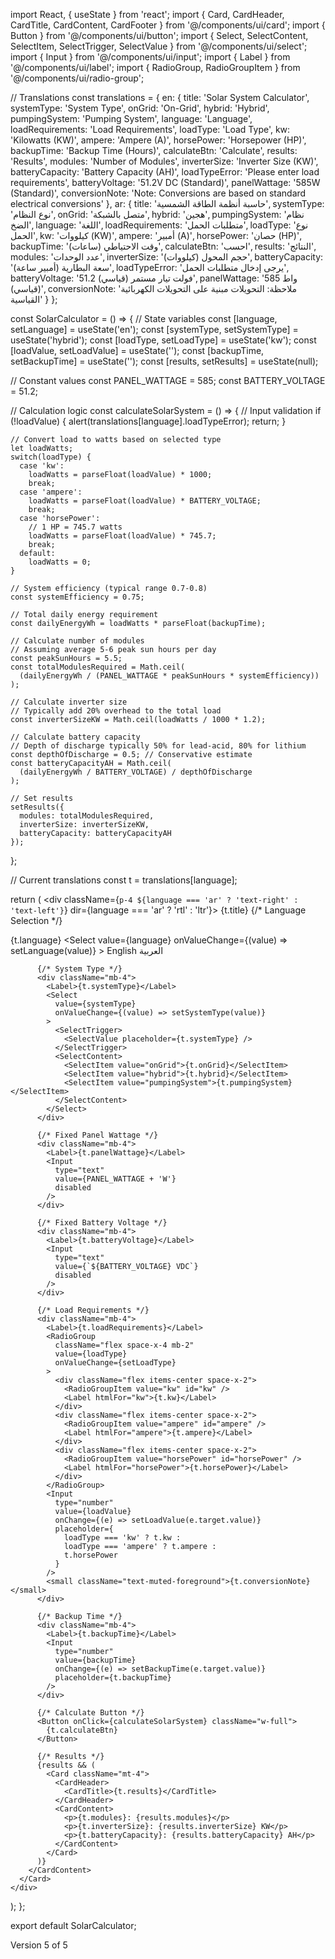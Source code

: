 import React, { useState } from 'react';
import { Card, CardHeader, CardTitle, CardContent, CardFooter } from '@/components/ui/card';
import { Button } from '@/components/ui/button';
import { Select, SelectContent, SelectItem, SelectTrigger, SelectValue } from '@/components/ui/select';
import { Input } from '@/components/ui/input';
import { Label } from '@/components/ui/label';
import { RadioGroup, RadioGroupItem } from '@/components/ui/radio-group';

// Translations
const translations = {
  en: {
    title: 'Solar System Calculator',
    systemType: 'System Type',
    onGrid: 'On-Grid',
    hybrid: 'Hybrid',
    pumpingSystem: 'Pumping System',
    language: 'Language',
    loadRequirements: 'Load Requirements',
    loadType: 'Load Type',
    kw: 'Kilowatts (KW)',
    ampere: 'Ampere (A)',
    horsePower: 'Horsepower (HP)',
    backupTime: 'Backup Time (Hours)',
    calculateBtn: 'Calculate',
    results: 'Results',
    modules: 'Number of Modules',
    inverterSize: 'Inverter Size (KW)',
    batteryCapacity: 'Battery Capacity (AH)',
    loadTypeError: 'Please enter load requirements',
    batteryVoltage: '51.2V DC (Standard)',
    panelWattage: '585W (Standard)',
    conversionNote: 'Note: Conversions are based on standard electrical conversions'
  },
  ar: {
    title: 'حاسبة أنظمة الطاقة الشمسية',
    systemType: 'نوع النظام',
    onGrid: 'متصل بالشبكة',
    hybrid: 'هجين',
    pumpingSystem: 'نظام الضخ',
    language: 'اللغة',
    loadRequirements: 'متطلبات الحمل',
    loadType: 'نوع الحمل',
    kw: 'كيلووات (KW)',
    ampere: 'أمبير (A)',
    horsePower: 'حصان (HP)',
    backupTime: 'وقت الاحتياطي (ساعات)',
    calculateBtn: 'احسب',
    results: 'النتائج',
    modules: 'عدد الوحدات',
    inverterSize: 'حجم المحول (كيلووات)',
    batteryCapacity: 'سعة البطارية (أمبير ساعة)',
    loadTypeError: 'يرجى إدخال متطلبات الحمل',
    batteryVoltage: '51.2 فولت تيار مستمر (قياسي)',
    panelWattage: '585 واط (قياسي)',
    conversionNote: 'ملاحظة: التحويلات مبنية على التحويلات الكهربائية القياسية'
  }
};

const SolarCalculator = () => {
  // State variables
  const [language, setLanguage] = useState('en');
  const [systemType, setSystemType] = useState('hybrid');
  const [loadType, setLoadType] = useState('kw');
  const [loadValue, setLoadValue] = useState('');
  const [backupTime, setBackupTime] = useState('');
  const [results, setResults] = useState(null);

  // Constant values
  const PANEL_WATTAGE = 585;
  const BATTERY_VOLTAGE = 51.2;

  // Calculation logic
  const calculateSolarSystem = () => {
    // Input validation
    if (!loadValue) {
      alert(translations[language].loadTypeError);
      return;
    }

    // Convert load to watts based on selected type
    let loadWatts;
    switch(loadType) {
      case 'kw':
        loadWatts = parseFloat(loadValue) * 1000;
        break;
      case 'ampere':
        loadWatts = parseFloat(loadValue) * BATTERY_VOLTAGE;
        break;
      case 'horsePower':
        // 1 HP = 745.7 watts
        loadWatts = parseFloat(loadValue) * 745.7;
        break;
      default:
        loadWatts = 0;
    }

    // System efficiency (typical range 0.7-0.8)
    const systemEfficiency = 0.75;

    // Total daily energy requirement
    const dailyEnergyWh = loadWatts * parseFloat(backupTime);

    // Calculate number of modules
    // Assuming average 5-6 peak sun hours per day
    const peakSunHours = 5.5;
    const totalModulesRequired = Math.ceil(
      (dailyEnergyWh / (PANEL_WATTAGE * peakSunHours * systemEfficiency))
    );

    // Calculate inverter size
    // Typically add 20% overhead to the total load
    const inverterSizeKW = Math.ceil(loadWatts / 1000 * 1.2);

    // Calculate battery capacity
    // Depth of discharge typically 50% for lead-acid, 80% for lithium
    const depthOfDischarge = 0.5; // Conservative estimate
    const batteryCapacityAH = Math.ceil(
      (dailyEnergyWh / BATTERY_VOLTAGE) / depthOfDischarge
    );

    // Set results
    setResults({
      modules: totalModulesRequired,
      inverterSize: inverterSizeKW,
      batteryCapacity: batteryCapacityAH
    });
  };

  // Current translations
  const t = translations[language];

  return (
    <div className={`p-4 ${language === 'ar' ? 'text-right' : 'text-left'}`} 
         dir={language === 'ar' ? 'rtl' : 'ltr'}>
      <Card className="max-w-xl mx-auto">
        <CardHeader>
          <CardTitle>{t.title}</CardTitle>
        </CardHeader>
        <CardContent>
          {/* Language Selection */}
          <div className="mb-4">
            <Label>{t.language}</Label>
            <Select 
              value={language} 
              onValueChange={(value) => setLanguage(value)}
            >
              <SelectTrigger>
                <SelectValue placeholder={t.language} />
              </SelectTrigger>
              <SelectContent>
                <SelectItem value="en">English</SelectItem>
                <SelectItem value="ar">العربية</SelectItem>
              </SelectContent>
            </Select>
          </div>

          {/* System Type */}
          <div className="mb-4">
            <Label>{t.systemType}</Label>
            <Select 
              value={systemType} 
              onValueChange={(value) => setSystemType(value)}
            >
              <SelectTrigger>
                <SelectValue placeholder={t.systemType} />
              </SelectTrigger>
              <SelectContent>
                <SelectItem value="onGrid">{t.onGrid}</SelectItem>
                <SelectItem value="hybrid">{t.hybrid}</SelectItem>
                <SelectItem value="pumpingSystem">{t.pumpingSystem}</SelectItem>
              </SelectContent>
            </Select>
          </div>

          {/* Fixed Panel Wattage */}
          <div className="mb-4">
            <Label>{t.panelWattage}</Label>
            <Input 
              type="text" 
              value={PANEL_WATTAGE + 'W'}
              disabled
            />
          </div>

          {/* Fixed Battery Voltage */}
          <div className="mb-4">
            <Label>{t.batteryVoltage}</Label>
            <Input 
              type="text" 
              value={`${BATTERY_VOLTAGE} VDC`}
              disabled
            />
          </div>

          {/* Load Requirements */}
          <div className="mb-4">
            <Label>{t.loadRequirements}</Label>
            <RadioGroup 
              className="flex space-x-4 mb-2"
              value={loadType} 
              onValueChange={setLoadType}
            >
              <div className="flex items-center space-x-2">
                <RadioGroupItem value="kw" id="kw" />
                <Label htmlFor="kw">{t.kw}</Label>
              </div>
              <div className="flex items-center space-x-2">
                <RadioGroupItem value="ampere" id="ampere" />
                <Label htmlFor="ampere">{t.ampere}</Label>
              </div>
              <div className="flex items-center space-x-2">
                <RadioGroupItem value="horsePower" id="horsePower" />
                <Label htmlFor="horsePower">{t.horsePower}</Label>
              </div>
            </RadioGroup>
            <Input 
              type="number" 
              value={loadValue}
              onChange={(e) => setLoadValue(e.target.value)}
              placeholder={
                loadType === 'kw' ? t.kw : 
                loadType === 'ampere' ? t.ampere : 
                t.horsePower
              }
            />
            <small className="text-muted-foreground">{t.conversionNote}</small>
          </div>

          {/* Backup Time */}
          <div className="mb-4">
            <Label>{t.backupTime}</Label>
            <Input 
              type="number" 
              value={backupTime}
              onChange={(e) => setBackupTime(e.target.value)}
              placeholder={t.backupTime}
            />
          </div>

          {/* Calculate Button */}
          <Button onClick={calculateSolarSystem} className="w-full">
            {t.calculateBtn}
          </Button>

          {/* Results */}
          {results && (
            <Card className="mt-4">
              <CardHeader>
                <CardTitle>{t.results}</CardTitle>
              </CardHeader>
              <CardContent>
                <p>{t.modules}: {results.modules}</p>
                <p>{t.inverterSize}: {results.inverterSize} KW</p>
                <p>{t.batteryCapacity}: {results.batteryCapacity} AH</p>
              </CardContent>
            </Card>
          )}
        </CardContent>
      </Card>
    </div>
  );
};

export default SolarCalculator;

Version 5 of 5



